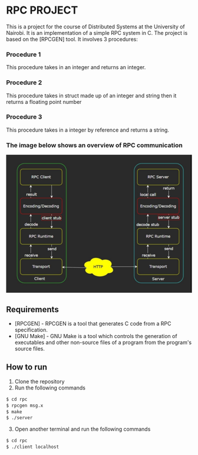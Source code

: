 # RPC PROJECT
This is a project for the course of Distributed Systems at the University of Nairobi. 
It is an implementation of a simple RPC system in C. The project is based on the [RPCGEN] tool.
It involves 3 procedures:
### Procedure 1
This procedure takes in an integer and returns an integer.
### Procedure 2
This procedure takes in struct made up of an integer and string then it returns a floating point number
### Procedure 3
This procedure takes in a integer by reference and returns a string. 

<!-- Image showing an overview of RPC project -->
### The image below shows an overview of RPC communication
![RPC Overview](./rpc.jpg)

## Requirements
* [RPCGEN] - RPCGEN is a tool that generates C code from a RPC specification.
* [GNU Make] - GNU Make is a tool which controls the generation of executables and other non-source files of a program from the program's source files.

## How to run
1. Clone the repository
2. Run the following commands
```sh
$ cd rpc
$ rpcgen msg.x
$ make
$ ./server
```
3. Open another terminal and run the following commands
```sh
$ cd rpc
$ ./client localhost
```